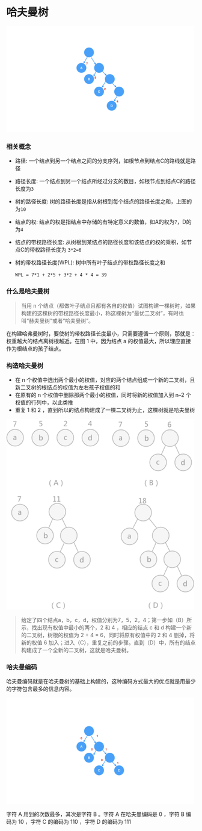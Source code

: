 # 哈夫曼树

<img src="../../images/tree/哈夫曼树.png" width="500">

### 相关概念
* 路径: 一个结点到另一个结点之间的分支序列，如根节点到结点C的路线就是路径
* 路径长度: 一个结点到另一个结点所经过分支的数目，如根节点到结点C的路径长度为`3`
* 树的路径长度: 树的路径长度是指从树根到每个结点的路径长度之和，上图的为`10`
* 结点的权: 结点的权是指结点中存储的有特定意义的数值，如A的权为`7`，D的为`4`
* 结点的带权路径长度: 从树根到某结点的路径长度和该结点的权的乘积，如节点C的带权路径长度为 `3*2=6`
* 树的带权路径长度(WPL): 树中所有叶子结点的带权路径长度之和

    `WPL = 7*1 + 2*5 + 3*2 + 4 * 4 = 39`

### 什么是哈夫曼树
> 当用 n 个结点（都做叶子结点且都有各自的权值）试图构建一棵树时，如果构建的这棵树的带权路径长度最小，称这棵树为“最优二叉树”，有时也叫“赫夫曼树”或者“哈夫曼树”。

在构建哈弗曼树时，要使树的带权路径长度最小，只需要遵循一个原则，那就是：权重越大的结点离树根越近。在图 1 中，因为结点 a 的权值最大，所以理应直接作为根结点的孩子结点。

### 构造哈夫曼树
* 在 n 个权值中选出两个最小的权值，对应的两个结点组成一个新的二叉树，且新二叉树的根结点的权值为左右孩子权值的和
* 在原有的 n 个权值中删除那两个最小的权值，同时将新的权值加入到 n–2 个权值的行列中，以此类推
* 重复 1 和 2 ，直到所以的结点构建成了一棵二叉树为止，这棵树就是哈夫曼树

<img src="../../images/tree/哈夫曼素构造过程.png" width="500">

> 给定了四个结点a，b，c，d，权值分别为7，5，2，4；第一步如（B）所示，找出现有权值中最小的两个，2 和 4 ，相应的结点 c 和 d 构建一个新的二叉树，树根的权值为 2 + 4 = 6，同时将原有权值中的 2 和 4 删掉，将新的权值 6 加入；进入（C），重复之前的步骤。直到（D）中，所有的结点构建成了一个全新的二叉树，这就是哈夫曼树。

### 哈夫曼编码
哈夫曼编码就是在哈夫曼树的基础上构建的，这种编码方式最大的优点就是用最少的字符包含最多的信息内容。

<img src="../../images/tree/哈夫曼编码.png" width="500">

字符 A 用到的次数最多，其次是字符 B 。字符 A 在哈夫曼编码是 0 ，字符 B 编码为 10 ，字符 C 的编码为 110 ，字符 D 的编码为 111
